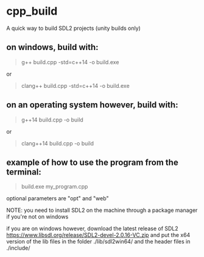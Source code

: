 # cpp_build
A quick way to build SDL2 projects (unity builds only)

## on windows, build with:

> g++ build.cpp -std=c++14 -o build.exe

or

> clang++ build.cpp -std=c++14 -o build.exe

## on an operating system however, build with:

> g++14 build.cpp -o build

or

> clang++14 build.cpp -o build

## example of how to use the program from the terminal:

> build.exe my_program.cpp

optional parameters are "opt" and "web"

NOTE: you need to install SDL2 on the machine through a package manager if you're not on windows

if you are on windows however, download the latest release of SDL2 https://www.libsdl.org/release/SDL2-devel-2.0.16-VC.zip and put the x64 version of the lib files in the folder ./lib/sdl2win64/ and the header files in ./include/

